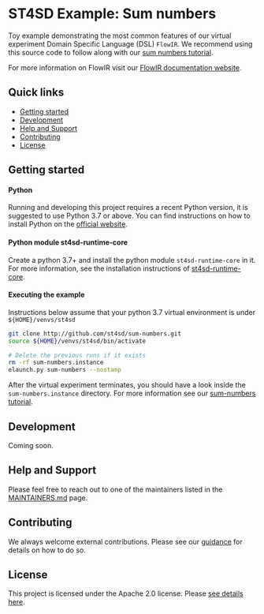 # ST4SD Example: Sum numbers

Toy example demonstrating the most common features of our virtual experiment Domain Specific Language (DSL) `FlowIR`.
We recommend using this source code to follow along with our [sum numbers tutorial](https://st4sd.github.io/overview/tutorial/).

For more information on FlowIR visit our [FlowIR documentation website](https://st4sd.github.io/overview/workflow-specification/).

## Quick links

- [Getting started](#getting-started)
- [Development](#development)
- [Help and Support](#help-and-support)
- [Contributing](#contributing)
- [License](#license)

## Getting started

#### Python

Running and developing this project requires a recent Python version, it is suggested to use Python 3.7 or above. You
can find instructions on how to install Python on the [official website](https://www.python.org/downloads/).

#### Python module st4sd-runtime-core

Create a python 3.7+ and install the python module `st4sd-runtime-core` in it.
For more information, see the installation instructions of [st4sd-runtime-core](https://github.com/st4sd/st4sd-runtime-core).

#### Executing the example

Instructions below assume that your python 3.7 virtual environment is under `${HOME}/venvs/st4sd`

```bash
git clone http://github.com/st4sd/sum-numbers.git
source ${HOME}/venvs/st4sd/bin/activate

# Delete the previous runs if it exists
rm -rf sum-numbers.instance
elaunch.py sum-numbers --nostamp
```

After the virtual experiment terminates, you should have a look inside the `sum-numbers.instance` directory. 
For more information see our [sum-numbers tutorial](https://st4sd.github.io/overview/tutorial/).

## Development

Coming soon.

## Help and Support

Please feel free to reach out to one of the maintainers listed in the [MAINTAINERS.md](MAINTAINERS.md) page.

## Contributing 

We always welcome external contributions. Please see our [guidance](CONTRIBUTING.md) for details on how to do so.

## License

This project is licensed under the Apache 2.0 license. Please [see details here](LICENSE.md).
